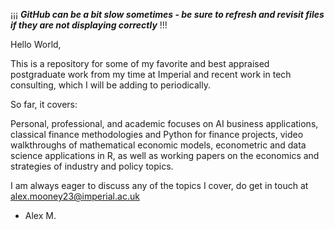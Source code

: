¡¡¡ ***GitHub can be a bit slow sometimes - be sure to refresh and revisit files if they are not displaying correctly*** !!!

Hello World,

This is a repository for some of my favorite and best appraised postgraduate work from my time at Imperial and recent work in tech consulting, 
which I will be adding to periodically.

So far, it covers:

Personal, professional, and academic focuses on AI business applications, classical finance methodologies and Python for finance projects, video walkthroughs of mathematical economic models, econometric and data science applications in R, as well as working papers on the economics and strategies of industry and policy topics.


I am always eager to discuss any of the topics I cover, do get in touch at alex.mooney23@imperial.ac.uk



- Alex M.
